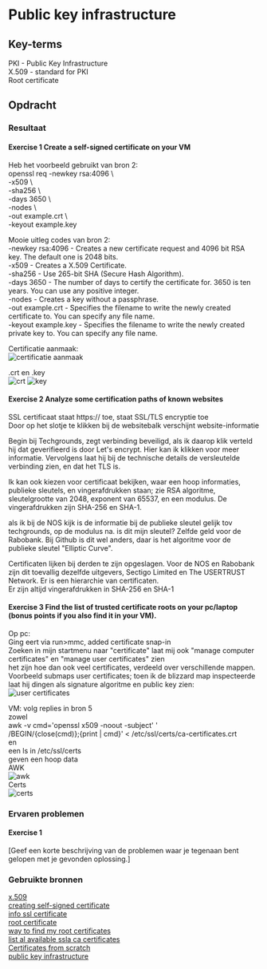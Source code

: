 # Public key infrastructure


## Key-terms
PKI - Public Key Infrastructure  
X.509 - standard for PKI  
Root certificate

## Opdracht
### Resultaat
#### Exercise 1 Create a self-signed certificate on your VM
Heb het voorbeeld gebruikt van bron 2:  
openssl req -newkey rsa:4096 \  
            -x509 \  
            -sha256 \  
            -days 3650 \  
            -nodes \  
            -out example.crt \  
            -keyout example.key  

Mooie uitleg codes van bron 2:  
    -newkey rsa:4096 - Creates a new certificate request and 4096 bit RSA key. The default one is 2048 bits.  
    -x509 - Creates a X.509 Certificate.  
    -sha256 - Use 265-bit SHA (Secure Hash Algorithm).  
    -days 3650 - The number of days to certify the certificate for. 3650 is ten years. You can use any positive integer.  
    -nodes - Creates a key without a passphrase.  
    -out example.crt - Specifies the filename to write the newly created certificate to. You can specify any file name.  
    -keyout example.key - Specifies the filename to write the newly created private key to. You can specify any file name.  

Certificatie aanmaak:  
![certificatie aanmaak](Images/05-certificate1.PNG)  

.crt en .key  
![crt](Images/05-examplecrt.PNG)
![key](Images/05-examplekey.PNG)  

#### Exercise 2 Analyze some certification paths of known websites 
SSL certificaat staat https:// toe, staat SSL/TLS encryptie toe  
Door op het slotje te klikken bij de websitebalk verschijnt website-informatie  

Begin bij Techgrounds, zegt verbinding beveiligd, als ik daarop klik verteld hij dat geverifieerd is door Let's encrypt. Hier kan ik klikken voor meer informatie. Vervolgens laat hij bij de technische details de versleutelde verbinding zien, en dat het TLS is.  

Ik kan ook kiezen voor certificaat bekijken, waar een hoop informaties, publieke sleutels, en vingerafdrukken staan; zie RSA algoritme, sleutelgrootte van 2048, exponent van 65537, en een modulus. De vingerafdrukken zijn SHA-256 en SHA-1.  

als ik bij de NOS kijk is de informatie bij de publieke sleutel gelijk tov techgrounds, op de modulus na. is dit mijn sleutel? Zelfde geld voor de Rabobank. Bij Github is dit wel anders, daar is het algoritme voor de publieke sleutel "Elliptic Curve".  

Certificaten lijken bij derden te zijn opgeslagen. Voor de NOS en Rabobank zijn dit toevallig dezelfde uitgevers, Sectigo Limited en The USERTRUST Network. Er is een hierarchie van certificaten.  
Er zijn altijd vingerafdrukken in SHA-256 en SHA-1  

#### Exercise 3 Find the list of trusted certificate roots on your pc/laptop (bonus points if you also find it in your VM). 
Op pc:  
Ging eert via run>mmc, added certificate snap-in  
Zoeken in mijn startmenu naar "certificate" laat mij ook "manage computer certificates" en "manage user certificates" zien  
het zijn hoe dan ook veel certificates, verdeeld over verschillende mappen.  
Voorbeeld submaps user certificates; toen ik de blizzard map inspecteerde laat hij dingen als signature algoritme en public key zien:  
![user certificates](Images/05-user-certificate.PNG)

VM: 
volg replies in bron 5  
zowel  
awk -v cmd='openssl x509 -noout -subject' '  
    /BEGIN/{close(cmd)};{print | cmd}' < /etc/ssl/certs/ca-certificates.crt  
en  
een ls in /etc/ssl/certs  
geven een hoop data  
AWK  
![awk](Images/05-awk-partial-snip.PNG)  
Certs  
![certs](Images/05-ls-certs-partial.PNG)


### Ervaren problemen
#### Exercise 1
[Geef een korte beschrijving van de problemen waar je tegenaan bent gelopen met je gevonden oplossing.]

### Gebruikte bronnen
[x.509](https://en.wikipedia.org/wiki/X.509)  
[creating self-signed certificate](https://linuxize.com/post/creating-a-self-signed-ssl-certificate/)  
[info ssl certificate](https://www.cloudflare.com/learning/ssl/what-is-an-ssl-certificate/)  
[root certificate](https://en.wikipedia.org/wiki/Root_certificate)  
[way to find my root certificates](https://learn.microsoft.com/en-us/skype-sdk/sdn/articles/installing-the-trusted-root-certificate)  
[list al available ssla ca certificates](https://unix.stackexchange.com/questions/97244/list-all-available-ssl-ca-certificates)  
[Certificates from scratch](https://www.youtube.com/watch?v=kAaIYRJoJkc)  
[public key infrastructure](https://en.wikipedia.org/wiki/Public_key_infrastructure) 
